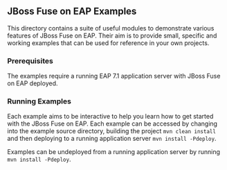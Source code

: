 ## JBoss Fuse on EAP Examples

This directory contains a suite of useful modules to demonstrate various features of JBoss Fuse on EAP.
Their aim is to provide small, specific and working examples that can be used for reference in your own projects.

### Prerequisites

The examples require a running EAP 7.1 application server with JBoss Fuse on EAP deployed.

### Running Examples

Each example aims to be interactive to help you learn how to get started with the JBoss Fuse on EAP. Each example
can be accessed by changing into the example source directory, building the project `mvn clean install` and then deploying
to a running application server `mvn install -Pdeploy`.

Examples can be undeployed from a running application server by running `mvn install -Pdeploy`.